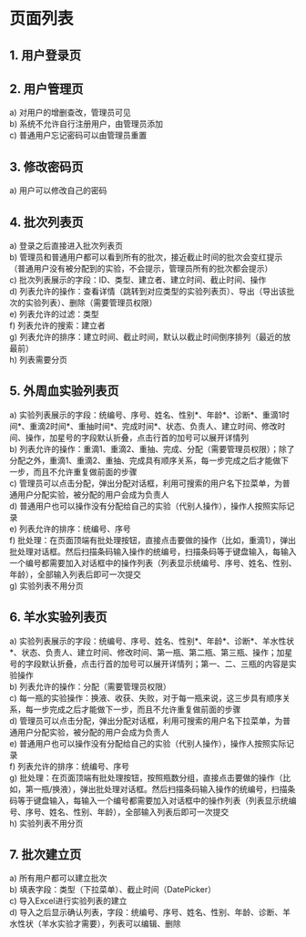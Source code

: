 # 页面列表

## 1.	用户登录页  

## 2.	用户管理页  

   a)	对用户的增删查改，管理员可见  
   b)	系统不允许自行注册用户，由管理员添加  
   c)	普通用户忘记密码可以由管理员重置  

## 3.	修改密码页  

   a)	用户可以修改自己的密码  

## 4.	批次列表页  

   a)	登录之后直接进入批次列表页  
   b)	管理员和普通用户都可以看到所有的批次，接近截止时间的批次会变红提示（普通用户没有被分配到的实验，不会提示，管理员所有的批次都会提示）    
   c)	批次列表展示的字段：ID、类型、建立者、建立时间、截止时间、操作  
   d)	列表允许的操作：查看详情（跳转到对应类型的实验列表页）、导出（导出该批次的实验列表）、删除（需要管理员权限）  
   e)	列表允许的过滤：类型  
   f)	列表允许的搜索：建立者  
   g)	列表允许的排序：建立时间、截止时间，默认以截止时间倒序排列（最近的放最前）  
   h)	列表需要分页  

## 5.	外周血实验列表页  

   a)   实验列表展示的字段：统编号、序号、姓名、性别*、年龄*、诊断*、重滴1时间*、重滴2时间*、重抽时间*、完成时间*、状态、负责人、建立时间、修改时间、操作，加星号的字段默认折叠，点击行首的加号可以展开详情列  
   b)   列表允许的操作：重滴1、重滴2、重抽、完成、分配（需要管理员权限）；除了分配之外，重滴1、重滴2、重抽、完成具有顺序关系，每一步完成之后才能做下一步，而且不允许重复做前面的步骤  
   c)	管理员可以点击分配，弹出分配对话框，利用可搜索的用户名下拉菜单，为普通用户分配实验，被分配的用户会成为负责人  
   d)	普通用户也可以操作没有分配给自己的实验（代别人操作），操作人按照实际记录  
   e)	列表允许的排序：统编号、序号  
   f)	批处理：在页面顶端有批处理按钮，直接点击要做的操作（比如，重滴1），弹出批处理对话框。然后扫描条码输入操作的统编号，扫描条码等于键盘输入，每输入一个编号都需要加入对话框中的操作列表（列表显示统编号、序号、姓名、性别、年龄），全部输入列表后即可一次提交  
   g)   实验列表不用分页  

## 6.	羊水实验列表页  

   a)   实验列表展示的字段：统编号、序号、姓名、性别*、年龄*、诊断*、羊水性状*、状态、负责人、建立时间、修改时间、第一瓶、第二瓶、第三瓶、操作；加星号的字段默认折叠，点击行首的加号可以展开详情列；第一、二、三瓶的内容是实验操作  
   b)   列表允许的操作：分配（需要管理员权限）  
   c)   每一瓶的实验操作：换液、收获、失败，对于每一瓶来说，这三步具有顺序关系，每一步完成之后才能做下一步，而且不允许重复做前面的步骤  
   d)	管理员可以点击分配，弹出分配对话框，利用可搜索的用户名下拉菜单，为普通用户分配实验，被分配的用户会成为负责人  
   e)	普通用户也可以操作没有分配给自己的实验（代别人操作），操作人按照实际记录  
   f)	列表允许的排序：统编号、序号  
   g)	批处理：在页面顶端有批处理按钮，按照瓶数分组，直接点击要做的操作（比如，第一瓶/换液），弹出批处理对话框。然后扫描条码输入操作的统编号，扫描条码等于键盘输入，每输入一个编号都需要加入对话框中的操作列表（列表显示统编号、序号、姓名、性别、年龄），全部输入列表后即可一次提交  
   h)   实验列表不用分页  

## 7.	批次建立页  

   a)	所有用户都可以建立批次  
   b)   填表字段：类型（下拉菜单）、截止时间（DatePicker）  
   c)	导入Excel进行实验列表的建立  
   d)   导入之后显示确认列表，字段：统编号、序号、姓名、性别、年龄、诊断、羊水性状（羊水实验才需要），列表可以编辑、删除  
